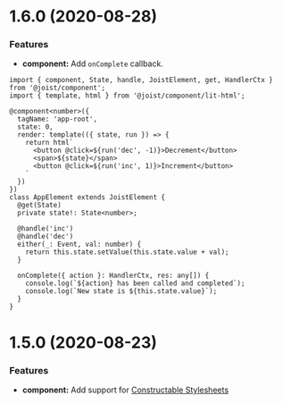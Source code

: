 <a name="1.6.0"></a>

# 1.6.0 (2020-08-28)

### Features

- **component:** Add `onComplete` callback.

```TS
import { component, State, handle, JoistElement, get, HandlerCtx } from '@joist/component';
import { template, html } from '@joist/component/lit-html';

@component<number>({
  tagName: 'app-root',
  state: 0,
  render: template(({ state, run }) => {
    return html`
      <button @click=${run('dec', -1)}>Decrement</button>
      <span>${state}</span>
      <button @click=${run('inc', 1)}>Increment</button>
    `
  })
})
class AppElement extends JoistElement {
  @get(State)
  private state!: State<number>;

  @handle('inc')
  @handle('dec')
  either(_: Event, val: number) {
    return this.state.setValue(this.state.value + val);
  }

  onComplete({ action }: HandlerCtx, res: any[]) {
    console.log(`${action} has been called and completed`);
    console.log(`New state is ${this.state.value}`);
  }
}
```

# 1.5.0 (2020-08-23)

### Features

- **component:** Add support for [Constructable Stylesheets](https://developers.google.com/web/updates/2019/02/constructable-stylesheets)
